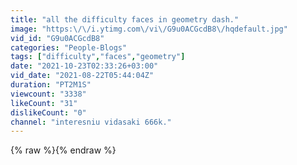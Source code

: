 ```yaml
---
title: "all the difficulty faces in geometry dash."
image: "https:\/\/i.ytimg.com\/vi\/G9u0ACGcdB8\/hqdefault.jpg"
vid_id: "G9u0ACGcdB8"
categories: "People-Blogs"
tags: ["difficulty","faces","geometry"]
date: "2021-10-23T02:33:26+03:00"
vid_date: "2021-08-22T05:44:04Z"
duration: "PT2M1S"
viewcount: "3338"
likeCount: "31"
dislikeCount: "0"
channel: "interesniu vidasaki 666k."
---
```

{% raw %}{% endraw %}
